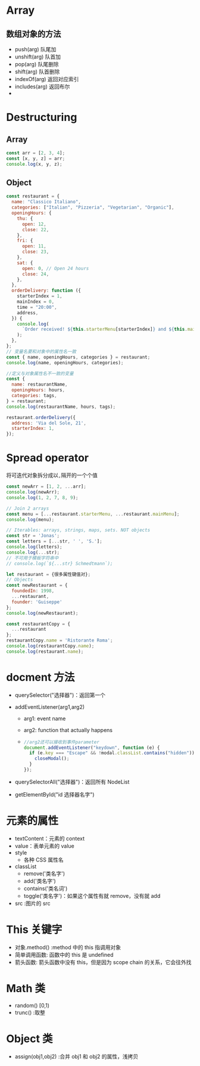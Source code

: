 # Array

## 数组对象的方法

- push(arg) 队尾加
- unshift(arg) 队首加
- pop(arg) 队尾删除
- shift(arg) 队首删除
- indexOf(arg) 返回对应索引
- includes(arg) 返回布尔
-

# Destructuring

## Array

```js
const arr = [2, 3, 4];
const [x, y, z] = arr;
console.log(x, y, z);
```

## Object

```js
const restaurant = {
  name: "Classico Italiano",
  categories: ["Italian", "Pizzeria", "Vegetarian", "Organic"],
  openingHours: {
    thu: {
      open: 12,
      close: 22,
    },
    fri: {
      open: 11,
      close: 23,
    },
    sat: {
      open: 0, // Open 24 hours
      close: 24,
    },
  },
  orderDelivery: function ({
    starterIndex = 1,
    mainIndex = 0,
    time = "20:00",
    address,
  }) {
    console.log(
      `Order received! ${this.starterMenu[starterIndex]} and ${this.mainMenu[mainIndex]} will be delivered to ${address} at ${time}`
    );
  },
};
// 变量名要和对象中的属性名一致
const { name, openingHours, categories } = restaurant;
console.log(name, openingHours, categories);

//定义与对象属性名不一致的变量
const {
  name: restaurantName,
  openingHours: hours,
  categories: tags,
} = restaurant;
console.log(restaurantName, hours, tags);

restaurant.orderDelivery({
  address: 'Via del Sole, 21',
  starterIndex: 1,
});
```

# Spread operator

将可迭代对象拆分成以`,`隔开的一个个值

```js
const newArr = [1, 2, ...arr];
console.log(newArr);
console.log(1, 2, 7, 8, 9);

// Join 2 arrays
const menu = [...restaurant.starterMenu, ...restaurant.mainMenu];
console.log(menu);

// Iterables: arrays, strings, maps, sets. NOT objects
const str = 'Jonas';
const letters = [...str, ' ', 'S.'];
console.log(letters);
console.log(...str);
// 不可用于模板字符串中
// console.log(`${...str} Schmedtmann`);

let restaurant = {很多属性键值对};
// Objects
const newRestaurant = {
  foundedIn: 1998,
  ...restaurant,
  founder: 'Guiseppe'
};
console.log(newRestaurant);

const restaurantCopy = {
  ...restaurant
};
restaurantCopy.name = 'Ristorante Roma';
console.log(restaurantCopy.name);
console.log(restaurant.name);
```



# docment 方法

- querySelector("选择器")：返回第一个

- addEventListener(arg1,arg2)

  - arg1: event name

  - arg2: function that actually happens

  - ```js
    //arg2还可以接收到事件parameter
    document.addEventListener("keydown", function (e) {
      if (e.key === "Escape" && !modal.classList.contains("hidden")) {
        closeModal();
      }
    });
    ```

- querySelectorAll("选择器")：返回所有 NodeList

- getElementById("id 选择器名字")

# 元素的属性

- textContent：元素的 context
- value：表单元素的 value
- style
  - 各种 CSS 属性名
- classList
  - remove('类名字')
  - add('类名字')
  - contains('类名词')
  - toggle('类名字')：如果这个属性有就 remove，没有就 add
- src :图片的 src

# This 关键字

- 对象.method() :method 中的 this 指调用对象
- 简单调用函数: 函数中的 this 是 undefined
- 箭头函数: 箭头函数中没有 this，但是因为 scope chain 的关系，它会往外找

# Math 类

- random() [0,1)
- trunc() :取整

# Object 类

- assign(obj1,obj2) :合并 obj1 和 obj2 的属性，浅拷贝
